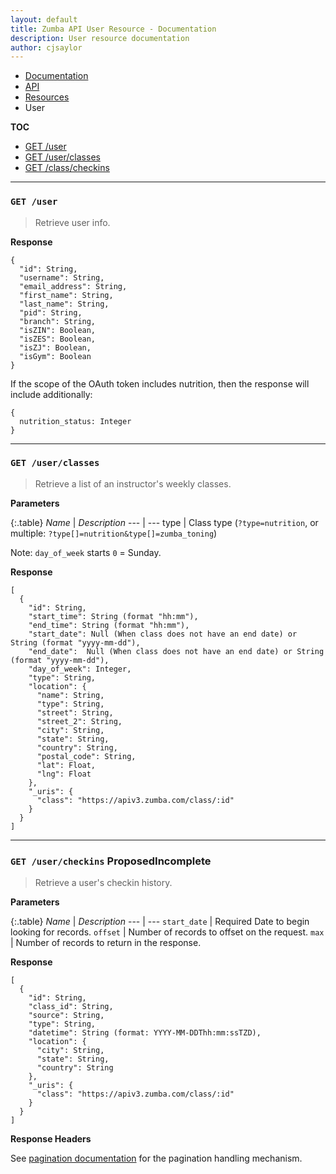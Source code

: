 ```yaml
---
layout: default
title: Zumba API User Resource - Documentation
description: User resource documentation
author: cjsaylor
---
```


<ul class="breadcrumb">
	<li><a href="{{site_url}}/docs">Documentation</a></li>
	<li><a href="{{site_url}}/docs/api">API</a></li>
	<li><a href="{{site_url}}/docs/api/resources">Resources</a></li>
	<li class="active">User</li>
</ul>

**TOC**

<ul>
	<li><a href="#getUser">GET /user</a></li>
	<li><a href="#getUserClasses">GET /user/classes</a></li>
	<li><a href="#getClassCheckins">GET /class/checkins</a></li>
</ul>

<hr>

<span id="getUser"></span>

### `GET /user`

> Retrieve user info.

**Response**

```
{
  "id": String,
  "username": String,
  "email_address": String,
  "first_name": String,
  "last_name": String,
  "pid": String,
  "branch": String,
  "isZIN": Boolean,
  "isZES": Boolean,
  "isZJ": Boolean,
  "isGym": Boolean
}
```

If the scope of the OAuth token includes nutrition, then the response will include additionally:

```
{
  nutrition_status: Integer
}
```

<hr>

<span id="getUserClasses"></span>

### `GET /user/classes`

> Retrieve a list of an instructor's weekly classes.

**Parameters**

{:.table}
*Name* | *Description*
--- | ---
type | Class type (`?type=nutrition`, or multiple: `?type[]=nutrition&type[]=zumba_toning`)

Note: `day_of_week` starts `0` = Sunday.

**Response**

```
[
  {
    "id": String,
    "start_time": String (format "hh:mm"),
    "end_time": String (format "hh:mm"),
    "start_date": Null (When class does not have an end date) or String (format "yyyy-mm-dd"),
    "end_date":  Null (When class does not have an end date) or String (format "yyyy-mm-dd"),
    "day_of_week": Integer,
    "type": String,
    "location": {
      "name": String,
      "type": String,
      "street": String,
      "street_2": String,
      "city": String,
      "state": String,
      "country": String,
      "postal_code": String,
      "lat": Float,
      "lng": Float
    },
    "_uris": {
      "class": "https://apiv3.zumba.com/class/:id"
    }
  }
]
```

<hr>

<span id="getClassCheckins"></span>
### `GET /user/checkins` <span class="label label-info">Proposed</span><span class="label label-danger">Incomplete</span>

> Retrieve a user's checkin history.

**Parameters**

{:.table}
*Name* | *Description*
--- | ---
`start_date` | <span class="label label-warning">Required</span> Date to begin looking for records.
`offset` | Number of records to offset on the request.
`max` | Number of records to return in the response.

**Response**

```
[
  {
    "id": String,
    "class_id": String,
    "source": String,
    "type": String,
    "datetime": String (format: YYYY-MM-DDThh:mm:ssTZD),
    "location": {
      "city": String,
      "state": String,
      "country": String
    },
    "_uris": {
      "class": "https://apiv3.zumba.com/class/:id"
    }
  }
]
```

**Response Headers**

See [pagination documentation]({{site_url}}/docs/api/pagination.html) for the pagination handling mechanism.
